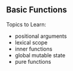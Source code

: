 ## Basic Functions

Topics to Learn:

* positional arguments
* lexical scope
* inner functions
* global mutable state
* pure functions